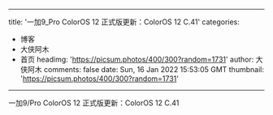 
---
title: '一加9_Pro ColorOS 12 正式版更新：ColorOS 12 C.41'
categories: 
 - 博客
 - 大侠阿木
 - 首页
headimg: 'https://picsum.photos/400/300?random=1731'
author: 大侠阿木
comments: false
date: Sun, 16 Jan 2022 15:53:05 GMT
thumbnail: 'https://picsum.photos/400/300?random=1731'
---

<div>   
一加9/Pro ColorOS 12 正式版更新：ColorOS 12 C.41  
</div>
            